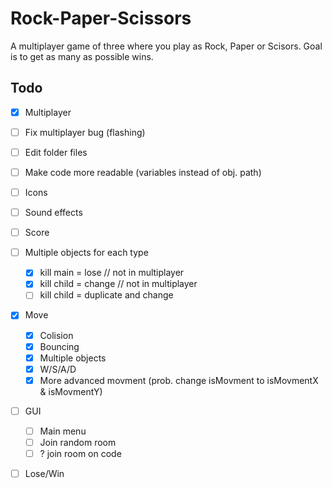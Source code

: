 # Rock-Paper-Scissors
  A multiplayer game of three where you play as Rock, Paper or Scisors.
  Goal is to get as many as possible wins.
  
  ## Todo
   - [x] Multiplayer
   - [ ] Fix multiplayer bug (flashing)

   - [ ] Edit folder files
   
   - [ ] Make code more readable (variables instead of obj. path)

   - [ ] Icons
   - [ ] Sound effects

   - [ ] Score

   - [ ] Multiple objects for each type
      - [x] kill main = lose // not in multiplayer
      - [x] kill child = change // not in multiplayer
      - [ ] kill child = duplicate and change
   - [x] Move
      - [x] Colision
      - [x] Bouncing
      - [x] Multiple objects
      - [x] W/S/A/D
      - [x] More advanced movment (prob. change isMovment to isMovmentX & isMovmentY)
   - [ ] GUI
      - [ ] Main menu
      - [ ] Join random room
      - [ ] ? join room on code
  - [ ] Lose/Win
